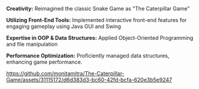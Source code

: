 
**Creativity:** Reimagined the classic Snake Game as "The Caterpillar Game"

**Utilizing Front-End Tools:** Implemented interactive front-end features for engaging gameplay using Java GUI and Swing

**Expertise in OOP & Data Structures:** Applied Object-Oriented Programming and file manipulation

**Performance Optimization:** Proficiently managed data structures, enhancing game performance.



https://github.com/monitamitra/The-Caterpillar-Game/assets/31115172/d6d383d3-bc60-42fd-bcfa-620e3b5e9247


